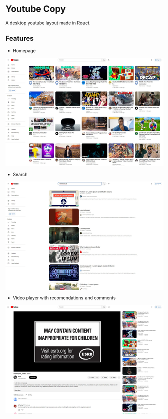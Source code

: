 # Youtube Copy

 A desktop youtube layout made in React. 

## Features

* Homepage


![](./src/assets/readme/homepage.jpg)

* Search

  
![](./src/assets/readme/search.jpg)

* Video player with recomendations and comments
  
  
![](./src/assets/readme/video.jpg)


